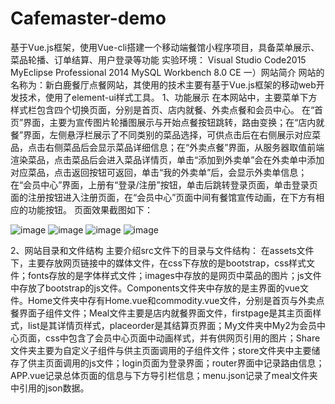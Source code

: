 # Cafemaster-demo
基于Vue.js框架，使用Vue-cli搭建一个移动端餐馆小程序项目，具备菜单展示、菜品轮播、订单结算、用户登录等功能
实验环境：
Visual Studio Code2015
MyEclipse Professional 2014
MySQL Workbench 8.0 CE
一）网站简介
网站的名称为：新白鹿餐厅点餐网站，其使用的技术主要有基于Vue.js框架的移动web开发技术，使用了element-ui样式工具。
1、功能展示
在本网站中，主要菜单下方样式栏包含四个切换页面，分别是首页、店内就餐、外卖点餐和会员中心。
在“首页”界面，主要为宣传图片轮播图展示与开始点餐按钮跳转，路由变换；在“店内就餐”界面，左侧悬浮栏展示了不同类别的菜品选择，可供点击后在右侧展示对应菜品，点击右侧菜品后会显示菜品详细信息；在“外卖点餐”界面，从服务器取值前端渲染菜品，点击菜品后会进入菜品详情页，单击“添加到外卖单”会在外卖单中添加对应菜品，点击返回按钮可返回，单击“我的外卖单”后，会显示外卖单信息；在“会员中心”界面，上册有“登录/注册”按钮，单击后跳转登录页面，单击登录页面的注册按钮进入注册页面，在“会员中心”页面中间有餐馆宣传动画，在下方有相应的功能按钮。
页面效果截图如下：

![image](https://user-images.githubusercontent.com/70763281/184146219-56db428e-5031-4107-a162-dd0f3ce5aa81.png)
![image](https://user-images.githubusercontent.com/70763281/184146255-90ddf83d-046a-4c25-8721-169c83262afd.png)
![image](https://user-images.githubusercontent.com/70763281/184146340-95e0fd10-b6da-46f1-bb61-ee652cd1581a.png)
![image](https://user-images.githubusercontent.com/70763281/184146365-1d58984a-de79-4b8b-96c5-b02450781f3b.png)

2、网站目录和文件结构
主要介绍src文件下的目录与文件结构：
在assets文件下，主要存放网页链接中的媒体文件，在css下存放的是bootstrap，css样式文件；fonts存放的是字体样式文件；images中存放的是网页中菜品的图片；js文件中存放了bootstrap的js文件。Components文件夹中存放的是主界面的vue文件。Home文件夹中存有Home.vue和commodity.vue文件，分别是首页与外卖点餐界面子组件文件；Meal文件主要是店内就餐界面文件，firstpage是其主页面样式，list是其详情页样式，placeorder是其结算页界面；My文件夹中My2为会员中心页面，css中包含了会员中心页面中动画样式，并有供网页引用的图片；Share文件夹主要为自定义子组件与供主页面调用的子组件文件；store文件夹中主要储存了供主页面调用的js文件；login页面为登录界面；router界面中记录路由信息；APP.vue记录总体页面的信息与下方导引栏信息；menu.json记录了meal文件夹中引用的json数据。


